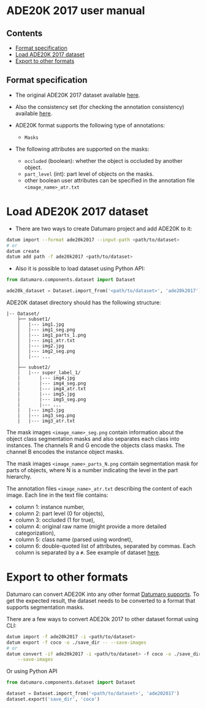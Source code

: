 # ADE20K 2017 user manual

## Contents
- [Format specification](#format-specification)
- [Load ADE20K 2017 dataset](#load-ade20k-2017-dataset)
- [Export to other formats](#export-to-other-formats)

## Format specification

- The original ADE20K 2017 dataset available
[here](https://www.kaggle.com/soumikrakshit/ade20k).

- Also the consistency set (for checking the annotation consistency)
available [here](https://groups.csail.mit.edu/vision/datasets/ADE20K/ADE20K_2017_05_30_consistency.zip).

- ADE20K format supports the following type of annotations:
  - `Masks`

- The following attributes are supported on the masks:
  - `occluded` (boolean): whether the object is occluded by another object.
  - `part_level` (int): part level of objects on the masks.
  - other boolean user attributes can be specified
    in the annotation file `<image_name>_atr.txt`

# Load ADE20K 2017 dataset

- There are two ways to create Datumaro project and add ADE20K to it:

```bash
datum import --format ade20k2017 --input-path <path/to/dataset>
# or
datum create
datum add path -f ade20k2017 <path/to/dataset>
```

- Also it is possible to load dataset using Python API:

```python
from datumaro.components.dataset import Dataset

ade20k_dataset = Dataset.import_from('<path/to/dataset>', 'ade20k2017')
```

ADE20K dataset directory should has the following structure:

```
|-- Dataset/
    ├── subset1/
    │   |--- img1.jpg
    │   |--- img1_seg.png
    │   |--- img1_parts_1.png
    │   |--- img1_atr.txt
    │   |--- img2.jpg
    │   |--- img2_seg.png
    │   |--- ...
    │
    ├── subset2/
    │   |--- super_label_1/
    |       |--- img4.jpg
    |       |--- img4_seg.png
    |       |--- img4_atr.txt
    |       |--- img5.jpg
    |       |--- img5_seg.png
    |       |--- ...
    |   |--- img3.jpg
    |   |--- img3_seg.png
    |   |--- img3_atr.txt

```

The mask images `<image_name>_seg.png` contain information about the object
class segmentation masks and also separates each class into instances.
The channels R and G encode the objects class masks.
The channel B encodes the instance object masks.

The mask images `<image_name>_parts_N.png` contain segmentation mask for parts
of objects, where N is a number indicating the level in the part hierarchy.

The annotation files `<image_name>_atr.txt` describing the content of each
image. Each line in the text file contains:
- column 1: instance number,
- column 2: part level (0 for objects),
- column 3: occluded (1 for true),
- column 4: original raw name (might provide a more detailed categorization),
- column 5: class name (parsed using wordnet),
- column 6: double-quoted list of attributes, separated by commas.
Each column is separated by a `#`. See example of dataset
[here](../..//tests/assets/ade20k2017_dataset).
# Export to other formats

Datumaro can convert ADE20K into any other format [Datumaro supports](../user_manual.md#supported-formats).
To get the expected result, the dataset needs to be converted to a format
that supports segmentation masks.

There are a few ways to convert ADE20k 2017 to other dataset format using CLI:

```bash
datum import -f ade20k2017 -i <path/to/dataset>
datum export -f coco -o ./save_dir -- --save-images
# or
datum convert -if ade20k2017 -i <path/to/dataset> -f coco -o ./save_dir \
    --save-images
```

Or using Python API

```python
from datumaro.components.dataset import Dataset

dataset = Dataset.import_from('<path/to/dataset>', 'ade202017')
dataset.export('save_dir', 'coco')
```

